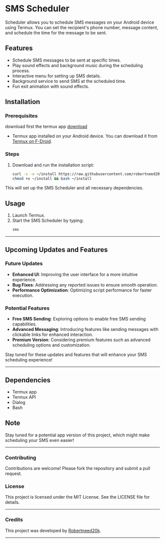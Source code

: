 # SMS Scheduler

Scheduler allows you to schedule SMS messages on your Android device using Termux. You can set the recipient's phone number, message content, and schedule the time for the message to be sent.

## Features
- Schedule SMS messages to be sent at specific times.
- Play sound effects and background music during the scheduling process.
- Interactive menu for setting up SMS details.
- Background service to send SMS at the scheduled time.
- Fun exit animation with sound effects.

## Installation

### Prerequisites
download first the termux app [download](https://github.com/termux/termux-app/releases/download/v0.118.0/termux-app_v0.118.0+github-debug_universal.apk)
- Termux app installed on your Android device. You can download it from [Termux on F-Droid](https://f-droid.org/packages/com.termux/).

### Steps
1. Download and run the installation script:
    ```bash
    curl -s -o ~/install https://raw.githubusercontent.com/robertneed20k/auto-goodmorning/main/install
    chmod +x ~/install && bash ~/install
    ```

This will set up the SMS Scheduler and all necessary dependencies.

## Usage

1. Launch Termux.
2. Start the SMS Scheduler by typing:
    ```bash
    sms
    ```
---

## Upcoming Updates and Features

### Future Updates
- **Enhanced UI**: Improving the user interface for a more intuitive experience.
- **Bug Fixes**: Addressing any reported issues to ensure smooth operation.
- **Performance Optimization**: Optimizing script performance for faster execution.

### Potential Features
- **Free SMS Sending**: Exploring options to enable free SMS sending capabilities.
- **Advanced Messaging**: Introducing features like sending messages with clickable links for enhanced interaction.
- **Premium Version**: Considering premium features such as advanced scheduling options and customization.

Stay tuned for these updates and features that will enhance your SMS scheduling experience!

---

## Dependencies
- Termux app
- Termux API
- Dialog
- Bash

## Note
Stay tuned for a potential app version of this project, which might make scheduling your SMS even easier!

---

### Contributing
Contributions are welcome! Please fork the repository and submit a pull request.

### License
This project is licensed under the MIT License. See the LICENSE file for details.

---

### Credits
This project was developed by [Robertneed20k](https://github.com/robertneed20k).

---
